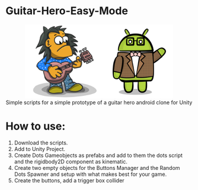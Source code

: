 # Guitar-Hero-Easy-Mode
<p align="center"><img src="guitar.png" height=200></img><img src="mascot-android_teacher.png" height=200><br>Simple scripts for a simple prototype of a guitar hero android clone for Unity</p>

# How to use:
<ol>
<li>Download the scripts.</li>
<li>Add to Unity Project.</li>
<li>Create Dots Gameobjects as prefabs and add to them the dots script and the rigidbody2D component as kinematic.</li>
<li>Create two empty objects for the Buttons Manager and the Random Dots Spawner and setup with what makes best for your game.</li>
<li>Create the buttons, add a trigger box collider</li>
</ol>
